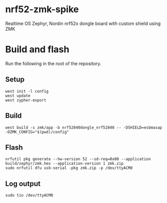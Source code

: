 # nrf52-zmk-spike
Realtime OS Zephyr, Nordin nrf52x dongle board with custom shield using ZMK

# Build and flash

Run the following in the root of the repository.

## Setup

```
west init -l config
west update
west zypher-export
```

## Build

``` shell
west build -s zmk/app -b nrf52840dongle_nrf52840 -- -DSHIELD=esbmasap -DZMK_CONFIG="$(pwd)/config"
```

## Flash

```
nrfutil pkg generate --hw-version 52 --sd-req=0x00 --application build/zephyr/zmk.hex --application-version 1 zmk.zip
sudo nrfutil dfu usb-serial -pkg zmk.zip -p /dev/ttyACM0
```

## Log output

``` shell
sudo tio /dev/ttyACM0
```
